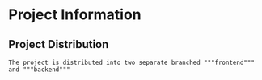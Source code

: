 # Project Information
## Project Distribution
    The project is distributed into two separate branched """frontend""" and """backend"""